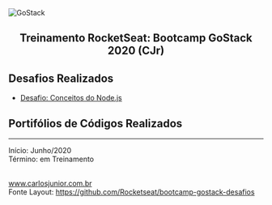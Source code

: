 <img alt="GoStack" src="https://storage.googleapis.com/golden-wind/bootcamp-gostack/header-desafios.png" />
<h2 align="center">
  Treinamento RocketSeat: Bootcamp GoStack 2020 (CJr)
</h2>


## Desafios Realizados

- [Desafio: Conceitos do Node.js](https://https://github.com/carlosjunior1983/conceitos-nodejs)


## Portifólios de Códigos Realizados

---

Início: Junho/2020<br>
Término: em Treinamento<br><br>

www.carlosjunior.com.br <br>
Fonte Layout: https://github.com/Rocketseat/bootcamp-gostack-desafios
